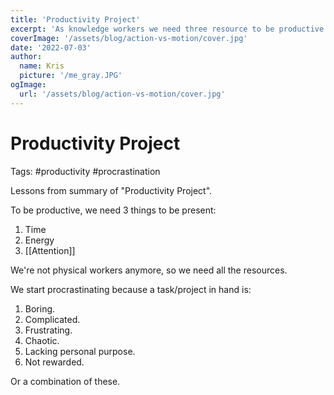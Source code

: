 ```yaml
---
title: 'Productivity Project'
excerpt: 'As knowledge workers we need three resource to be productive: time, energy, and attention. All of them are scarce.'
coverImage: '/assets/blog/action-vs-motion/cover.jpg'
date: '2022-07-03'
author:
  name: Kris
  picture: '/me_gray.JPG'
ogImage:
  url: '/assets/blog/action-vs-motion/cover.jpg'
---
```


# Productivity Project
Tags: #productivity #procrastination


Lessons from summary of "Productivity Project".

To be productive, we need 3 things to be present:

1. Time
2. Energy
3. [[Attention]]

We're not physical workers anymore, so we need all the resources.

We start procrastinating because a task/project in hand is:

1. Boring.
2. Complicated.
3. Frustrating.
4. Chaotic.
5. Lacking personal purpose.
6. Not rewarded.


Or a combination of these.